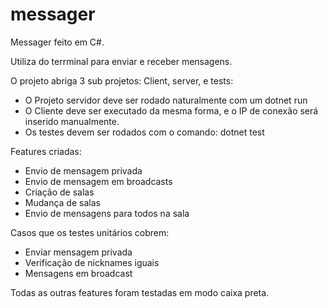 # messager
Messager feito em C#. 

Utiliza do terrminal para enviar e receber mensagens. 


O projeto abriga 3 sub projetos: Client, server, e tests:
 - O Projeto servidor deve ser rodado naturalmente com um dotnet run
 - O Cliente deve ser executado da mesma forma, e o IP de conexão será inserido manualmente.
 - Os testes devem ser rodados com o comando: dotnet test

Features criadas:
 - Envio de mensagem privada
 - Envio de mensagem em broadcasts
 - Criação de salas
 - Mudança de salas
 - Envio de mensagens para todos na sala

Casos que os testes unitários cobrem:
 - Enviar mensagem privada
 - Verificação de nicknames iguais
 - Mensagens em broadcast

Todas as outras features foram testadas em modo caixa preta.
